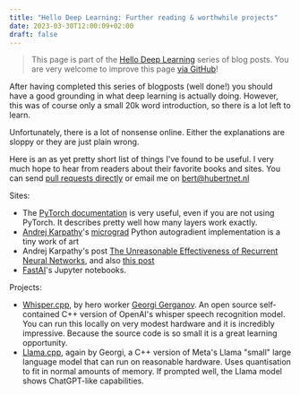 ```yaml
---
title: "Hello Deep Learning: Further reading & worthwhile projects"
date: 2023-03-30T12:00:09+02:00
draft: false
---
```

> This page is part of the [Hello Deep Learning](../hello-deep-learning) series of blog posts. You are very welcome to improve this page [via GitHub](https://github.com/berthubert/hello-dl-posts/blob/main/dl-and-now-what/index.md)!

After having completed this series of blogposts (well done!) you should have a good grounding in what deep learning is actually doing. However, this was of course only a small 20k word introduction, so there is a lot left to learn.

Unfortunately, there is a lot of nonsense online. Either the explanations are sloppy or they are just plain wrong. 

Here is an as yet pretty short list of things I've found to be useful. I very much hope to hear from readers about their favorite books and sites. You can send [pull requests directly](https://github.com/berthubert/hello-dl-posts/blob/main/dl-and-now-what/index.md) or email me on bert@hubertnet.nl

Sites:
 * The [PyTorch documentation](https://pytorch.org/docs/stable/index.html) is very useful, even if you are not using PyTorch. It describes pretty well how many layers work exactly.
 * [Andrej Karpathy](https://twitter.com/karpathy)'s [micrograd](https://github.com/karpathy/micrograd) Python autogradient implementation is a tiny work of art
 * Andrej Karpathy's post [The Unreasonable Effectiveness of Recurrent Neural Networks](https://karpathy.github.io/2015/05/21/rnn-effectiveness/), and also [this post](https://karpathy.github.io/2019/04/25/recipe/)
 * [FastAI](https://fast.ai)'s Jupyter notebooks.

Projects:
 * [Whisper.cpp](https://github.com/ggerganov/whisper.cpp), by hero worker [Georgi Gerganov](https://ggerganov.com/). An open source self-contained C++ version of OpenAI's whisper speech recognition model. You can run this locally on very modest hardware and it is incredibly impressive. Because the source code is so small it is a great learning opportunity.
 * [Llama.cpp](https://github.com/ggerganov/llama.cpp), again by Georgi, a C++ version of Meta's Llama "small" large language model that can run on reasonable hardware. Uses quantisation to fit in normal amounts of memory. If prompted well, the Llama model shows ChatGPT-like capabilities.
 
